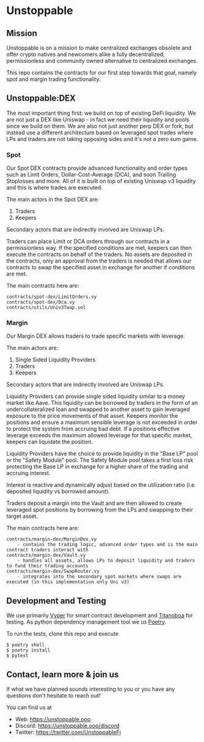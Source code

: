 # Unstoppable

## Mission
Unstoppable is on a mission to make centralized exchanges obsolete and offer crypto natives and newcomers alike a fully decentralized, permissionless and community owned alternative to centralized exchanges.

This repo contains the contracts for our first step towards that goal, namely spot and margin trading functionality.

## Unstoppable:DEX
The most important thing first: we build on top of existing DeFi liquidity.
We are not just a DEX like Uniswap - in fact we need their liquidity and pools since we build on them.
We are also not just another perp DEX or fork, but instead use a different architecture based on leveraged spot trades where LPs and traders are not taking opposing sides and it's not a zero sum game.

### Spot
Our Spot DEX contracts provide advanced functionality and order types such as Limit Orders, Dollar-Cost-Average (DCA), and soon Trailing Stoplosses and more. All of it is built on top of existing Uniswap v3 liquidity and this is where trades are executed.

The main actors in the Spot DEX are:
1. Traders 
2. Keepers

Secondary actors that are indirectly involved are Uniswap LPs.

Traders can place Limit or DCA orders through our contracts in a permissionless way.
If the specified conditions are met, keepers can then execute the contracts on behalf of the traders.
No assets are deposited in the contracts, only an approval from the traders is needed that allows our contracts to swap the specified asset in exchange for another if conditions are met.

The main contracts here are:
```
contracts/spot-dex/LimitOrders.vy
contracts/spot-dex/Dca.vy
contracts/utils/Univ3Twap.sol
```

### Margin
Our Margin DEX allows traders to trade specific markets with leverage.

The main actors are:
1. Single Sided Liquidity Providers
2. Traders
3. Keepers

Secondary actors that are indirectly involved are Uniswap LPs.

Liquidity Providers can provide single sided liquidity similar to a money market like Aave.
This liquidity can be borrowed by traders in the form of an undercollateralized loan and swapped to another asset to gain leveraged exposure to the price movements of that asset.
Keepers monitor the positions and ensure a maximum sensible leverage is not exceeded in order to protect the system from accruing bad debt. If a positions effective leverage exceeds the maximum allowed leverage for that specific market, keepers can liquidate the position.

Liquidity Providers have the choice to provide liquidity in the "Base LP" pool or the "Safety Module" pool.
The Safety Module pool takes a first loss risk protecting the Base LP in exchange for a higher share of the trading and accruing interest.

Interest is reactive and dynamically adjust based on the utilization ratio (i.e. deposited liquidity vs borrowed amount).

Traders deposit a margin into the Vault and are then allowed to create leveraged spot positions by borrowing from the LPs and swapping to their target asset.

The main contracts here are:
```
contracts/margin-dex/MarginDex.vy
    - contains the trading logic, advanced order types and is the main contract traders interact with
contracts/margin-dex/Vault.vy
    - handles all assets, allows LPs to deposit liquidity and traders to fund their trading accounts
contracts/margin-dex/SwapRouter.vy
    - integrates into the secondary spot markets where swaps are executed (in this implementation only Uni v3)
```

## Development and Testing
We use primarily [Vyper](https://github.com/vyperlang/vyper) for smart contract development and [Titanoboa](https://github.com/vyperlang/titanoboa) for testing.
As python dependency management tool we us [Poetry](https://python-poetry.org/).

To run the tests, clone this repo and execute
```
$ poetry shell
$ poetry install
$ pytest
```

## Contact, learn more & join us
If what we have planned sounds interesting to you or you have any questions don't hesitate to reach out!

You can find us at
* Web: https://unstoppable.ooo
* Discord: https://unstoppable.ooo/discord
* Twitter: https://twitter.com/UnstoppableFi
